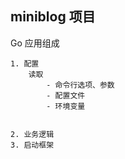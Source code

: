 ## miniblog 项目


Go 应用组成

    1. 配置
        读取
            - 命令行选项、参数
            - 配置文件
            - 环境变量
            

    2. 业务逻辑
    3. 启动框架

